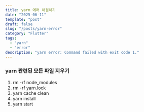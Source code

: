 ```yaml
---
title: yarn 에러 해결하기
date: "2025-06-11"
template: "post"
draft: false
slug: "/posts/yarn-error"
category: "Flutter"
tags:
  - "yarn"
  - "error"
description: "yarn error: Command failed with exit code 1."
---
```


### yarn 관련된 모든 파일 지우기
1. rm -rf node_modules
2. rm -rf yarn.lock
3. yarn cache clean
4. yarn install
5. yarn start
